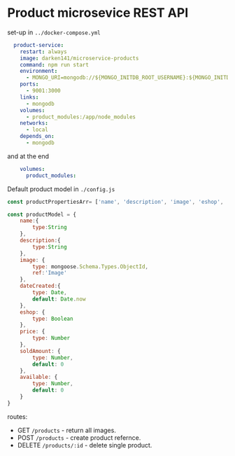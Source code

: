 # Product microsevice REST API

set-up in ```../docker-compose.yml```

```yml
  product-service:
    restart: always
    image: darken141/microservice-products
    command: npm run start
    environment:
      - MONGO_URI=mongodb://${MONGO_INITDB_ROOT_USERNAME}:${MONGO_INITDB_ROOT_PASSWORD}@mongodb:27017/${MONGO_INITDB_DATABASE}
    ports: 
      - 9001:3000
    links: 
      - mongodb
    volumes: 
      - product_modules:/app/node_modules
    networks:
      - local
    depends_on: 
      - mongodb
```

and at the end

```yml
    volumes:
      product_modules:
```

Default product model in ```./config.js```

```js
const productPropertiesArr= ['name', 'description', 'image', 'eshop', 'price', 'soldAmount', 'available']

const productModel = {
    name:{
        type:String
    },
    description:{
        type:String
    },
    image: {
        type: mongoose.Schema.Types.ObjectId,
        ref:'Image'
    },
    dateCreated:{
        type: Date,
        default: Date.now
    },
    eshop: {
        type: Boolean
    },
    price: {
        type: Number
    },
    soldAmount: {
        type: Number,
        default: 0
    },
    available: {
        type: Number,
        default: 0
    }
}
```

routes:

- GET ```/products``` - return all images.
- POST ```/products``` - create product refernce.
- DELETE ```/products/:id``` - delete single product.
